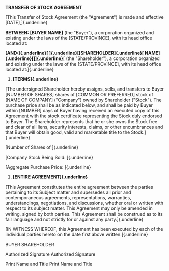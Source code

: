 **TRANSFER OF STOCK AGREEMENT**

[This Transfer of Stock Agreement (the "Agreement") is made and
effective \[DATE\],]{.underline}

**BETWEEN: \[BUYER NAME\]** (the \"Buyer\"), a corporation organized and
existing under the laws of the \[STATE/PROVINCE\], with its head office
located at:

**[AND:]{.underline}[ ]{.underline}[\[SHAREHOLDER]{.underline}[
NAME]{.underline}[\]]{.underline}**[ (the \"Shareholder\"), a
corporation organized and existing under the laws of the
\[STATE/PROVINCE\], with its head office located at:]{.underline}

1.  **[TERMS]{.underline}**

[The undersigned Shareholder hereby assigns, sells, and transfers to
Buyer \[NUMBER OF SHARES\] shares of \[COMMON OR PREFERRED\] stock of
\[NAME OF COMPANY\] ("Company") owned by Shareholder ("Stock"). The
purchase price shall be as indicated below, and shall be paid by Buyer
within \[NUMBER\] days of Buyer having received an executed copy of this
Agreement with the stock certificate representing the Stock duly
endorsed to Buyer. The Shareholder represents that he or she owns the
Stock free and clear of all liens, security interests, claims, or other
encumbrances and that Buyer will obtain good, valid and marketable title
to the Stock.]{.underline}

[Number of Shares of ]{.underline}

[Company Stock Being Sold: ]{.underline}

[Aggregate Purchase Price: ]{.underline}

1.  **[ENTIRE AGREEMENT]{.underline}**

[This Agreement constitutes the entire agreement between the parties
pertaining to its Subject matter and supersedes all prior and
contemporaneous agreements, representations, warranties, understandings,
negotiations, and discussions, whether oral or written with respect to
its subject matter. This Agreement may only be amended in writing,
signed by both parties. This Agreement shall be construed as to its fair
language and not strictly for or against any party.]{.underline}

[IN WITNESS WHEREOF, this Agreement has been executed by each of the
individual parties hereto on the date first above written.]{.underline}

BUYER SHAREHOLDER

Authorized Signature Authorized Signature

Print Name and Title Print Name and Title
